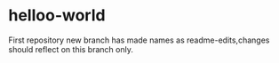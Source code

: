 # helloo-world
First repository
new branch has made names as readme-edits,changes should reflect on this branch only.
